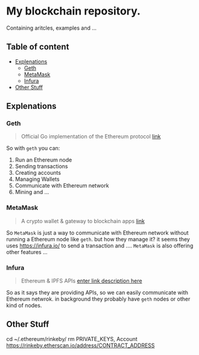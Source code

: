 My blockchain repository.  
===
Containing aritcles, examples and ...

## Table of content
+ [Explenations](#explenations)
  + [Geth](#geth)
  + [MetaMask](#metamask)
  + [Infura](#infura)
+ [Other Stuff](#other-stuff)

## Explenations

### Geth
> Official Go implementation of the Ethereum protocol [link](https://geth.ethereum.org/)

So with `geth` you can:

 1. Run an Ethereum node
 2. Sending transactions
 3. Creating accounts
 4. Managing Wallets
 5. Communicate with Ethereum network
 6. Mining and ...

### MetaMask
> A crypto wallet & gateway to blockchain apps [link](https://metamask.io/)

So `MetaMask` is just a way to communicate with Ethereum network without running a Ethereum node like `geth`. but how they manage it? it seems they uses https://infura.io/ to send a transaction and ....
`MetaMask` is also offering other features ... 

### Infura
> Ethereum & IPFS APIs [enter link description here](https://infura.io/)

So as it says they are providing APIs, so we can easily communicate with Ethereum netwrok. in background they probably have `geth` nodes or other kind of nodes.

## Other Stuff
cd ~/.ethereum/rinkeby/
rm PRIVATE_KEYS, Account
https://rinkeby.etherscan.io/address/CONTRACT_ADDRESS
